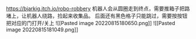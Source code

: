 https://bjarkig.itch.io/robo-robbery
机器人会从圆圈走到终点，需要推箱子把路堵上，让机器人绕路，捡起来收集品。
后面还有黑色格子只能跳过，需要按按钮把对应的门打开/关上
![[Pasted image 20220815180650.png]]
![[Pasted image 20220815181049.png]]